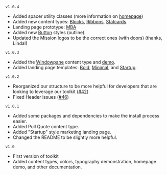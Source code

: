 ```v1.0.4```
- Added spacer utility classes (more information on [homepage](/))
- Added new content types: [Blocks](/content-types.html#blocks), [Ribbons](/content-types.html#ribbons), [Statcards](/content-types.html#statcards).
- Landing page prototype: [MBA](/landing-pages/mba.html)
- Added new [Button](/content-types.html#button) styles (outline).
- Updated the Mission logos to be the correct ones (with doors) (thanks, Linda!)

```v1.0.3```
- Added the [Windowpane](/content-types.html#windowpane) content type and [demo](/demos/roadshow-comp.html).
- Added landing page templates: [Bold](/landing-pages/bold.html), [Minimal](/landing-pages/minimal.html), and [Startup](/landing-pages/startup.html).

```v1.0.2```
- Reorganized our structure to be more helpful for developers that are looking to leverage our toolkit ([#42](https://github.com/santaclarauniversity/scu-web-assets/issues/42))
- Fixed Header issues ([#46](https://github.com/santaclarauniversity/scu-web-assets/issues/46))

```v1.0.1```
- Added some packages and dependencies to make the install process easier.
- Added Pull Quote content type.
- Added "Startup" style marketing landing page.
- Changed the README to be slightly more helpful.

```v1.0```
- First version of toolkit
- Added content types, colors, typography demonstration, homepage demo, and other documentation.
